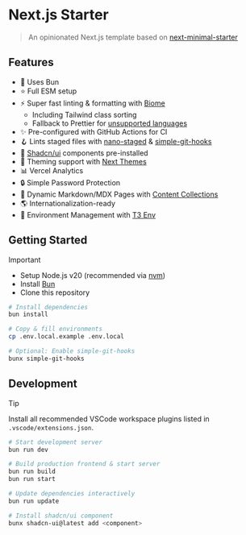 # Next.js Starter

> An opinionated Next.js template based on [next-minimal-starter](https://github.com/ixahmedxi/next-minimal-starter)

## Features

- 🥟 Uses Bun
- ⭐️ Full ESM setup
- ⚡️ Super fast linting & formatting with [Biome](https://biomejs.dev)
  - Including Tailwind class sorting
  - Fallback to Prettier for [unsupported languages](https://biomejs.dev/internals/language-support/)
- ✨ Pre-configured with GitHub Actions for CI
- 🪝 Lints staged files with [nano-staged](https://github.com/usmanyunusov/nano-staged) & [simple-git-hooks](https://github.com/toplenboren/simple-git-hooks)
- 💅 [Shadcn/ui](https://ui.shadcn.com/) components pre-installed
- 🌚 Theming support with [Next Themes](https://github.com/pacocoursey/next-themes)
- 📊 Vercel Analytics
- 🔒 Simple Password Protection
- 📃 Dynamic Markdown/MDX Pages with [Content Collections](https://content-collections.vercel.app/)
- 🌎 Internationalization-ready
- 🔑 Environment Management with [T3 Env](https://env.t3.gg/)

## Getting Started

> [!IMPORTANT]
>
> - Setup Node.js v20 (recommended via [nvm](https://github.com/nvm-sh/nvm))
> - Install [Bun](https://bun.sh/)
> - Clone this repository

```bash
# Install dependencies
bun install

# Copy & fill environments
cp .env.local.example .env.local

# Optional: Enable simple-git-hooks
bunx simple-git-hooks
```

## Development

> [!TIP]  
> Install all recommended VSCode workspace plugins listed in `.vscode/extensions.json`.

```bash
# Start development server
bun run dev

# Build production frontend & start server
bun run build
bun run start

# Update dependencies interactively
bun run update

# Install shadcn/ui component
bunx shadcn-ui@latest add <component>
```
